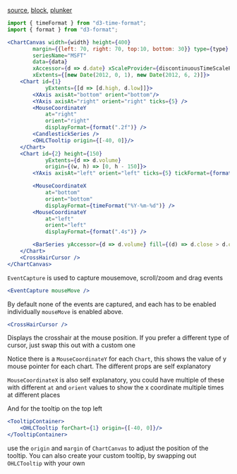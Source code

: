 [source](https://github.com/mahanteshsc/react-stockcharts/blob/master/docs/lib/charts/CandleStickChartWithCHMousePointer.jsx), [block](http://bl.ocks.org/rrag/261fa4bc7b67536eb789), [plunker](http://plnkr.co/edit/gist:261fa4bc7b67536eb789?p=preview)

```js
import { timeFormat } from "d3-time-format";
import { format } from "d3-format";
```

```jsx
<ChartCanvas width={width} height={400}
		margin={{left: 70, right: 70, top:10, bottom: 30}} type={type}
		seriesName="MSFT"
		data={data}
		xAccessor={d => d.date} xScaleProvider={discontinuousTimeScaleProvider}
		xExtents={[new Date(2012, 0, 1), new Date(2012, 6, 2)]}>
	<Chart id={1}
			yExtents={[d => [d.high, d.low]]}>
		<XAxis axisAt="bottom" orient="bottom"/>
		<YAxis axisAt="right" orient="right" ticks={5} />
		<MouseCoordinateY
			at="right"
			orient="right"
			displayFormat={format(".2f")} />
		<CandlestickSeries />
		<OHLCTooltip origin={[-40, 0]}/>
	</Chart>
	<Chart id={2} height={150}
			yExtents={d => d.volume}
			origin={(w, h) => [0, h - 150]}>
		<YAxis axisAt="left" orient="left" ticks={5} tickFormat={format(".0s")}/>

		<MouseCoordinateX
			at="bottom"
			orient="bottom"
			displayFormat={timeFormat("%Y-%m-%d")} />
		<MouseCoordinateY
			at="left"
			orient="left"
			displayFormat={format(".4s")} />

		<BarSeries yAccessor={d => d.volume} fill={(d) => d.close > d.open ? "#6BA583" : "#FF0000"} />
	</Chart>
	<CrossHairCursor />
</ChartCanvas>
```

`EventCapture` is used to capture mousemove, scroll/zoom and drag events

```jsx
<EventCapture mouseMove />
```

By default none of the events are captured, and each has to be enabled individually `mouseMove` is enabled above.

```jsx
<CrossHairCursor />
```
Displays the crosshair at the mouse position. If you prefer a different type of cursor, just swap this out with a custom one

Notice there is a `MouseCoordinateY` for each `Chart`, this shows the value of y mouse pointer for each chart. The different props are self explanatory

`MouseCoordinateX` is also self explanatory, you could have multiple of these with different `at` and `orient` values to show the x coordinate multiple times at different places

And for the tooltip on the top left
```jsx
<TooltipContainer>
	<OHLCTooltip forChart={1} origin={[-40, 0]}/>
</TooltipContainer>
```
use the `origin` and `margin` of `ChartCanvas` to adjust the position of the tooltip. You can also create your custom tooltip, by swapping out `OHLCTooltip` with your own